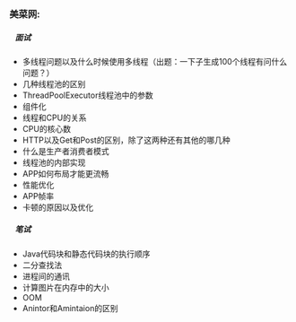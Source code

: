 ### 美菜网:
##### &nbsp;&nbsp;&nbsp;面试  
* 多线程问题以及什么时候使用多线程（出题：一下子生成100个线程有问什么问题？）
* 几种线程池的区别
* ThreadPoolExecutor线程池中的参数
* 组件化
* 线程和CPU的关系
* CPU的核心数
* HTTP以及Get和Post的区别，除了这两种还有其他的哪几种
* 什么是生产者消费者模式
* 线程池的内部实现
* APP如何布局才能更流畅
* 性能优化
* APP帧率
* 卡顿的原因以及优化

##### &nbsp;&nbsp;&nbsp;笔试
* Java代码块和静态代码块的执行顺序
* 二分查找法
* 进程间的通讯
* 计算图片在内存中的大小
* OOM
* Anintor和Amintaion的区别
